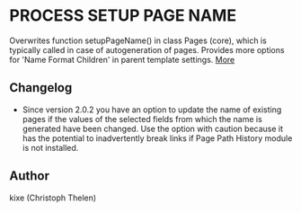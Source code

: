 PROCESS SETUP PAGE NAME
=======================

Overwrites function setupPageName() in class Pages (core), which is typically called in case of autogeneration of pages. Provides more options for 'Name Format Children' in parent template settings. [More](https://processwire.com/talk/topic/8576-name-format-children/?p=108748)

## Changelog
+ Since version 2.0.2 you have an option to update the name of existing pages if the values of the selected fields from which the name is generated have been changed. Use the option with caution because it has the potential to inadvertently break links if Page Path History module is not installed.

## Author
kixe (Christoph Thelen)
